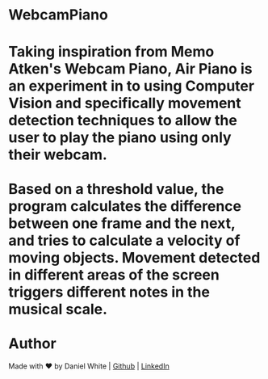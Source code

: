 # WebcamPiano
Taking inspiration from Memo Atken's Webcam Piano, Air Piano is an experiment in to using Computer Vision and specifically movement detection techniques to allow the user to play the piano using only their webcam.
<br><br>
Based on a threshold value, the program calculates the difference between one frame and the next, and tries to calculate a velocity of moving objects. Movement detected in different areas of the screen triggers different notes in the musical scale.
<br><br>
Author
======
Made with ❤ by Daniel White | [Github](https://github.com/daniel-maxwell) | [LinkedIn](https://www.linkedin.com/in/daniel-maxwell-white/)


